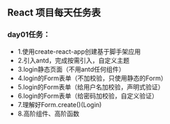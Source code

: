 ## React 项目每天任务表

### day01任务：
* 1.使用create-react-app创建基于脚手架应用
* 2.引入antd，完成按需引入，自定义主题
* 3.login静态页面（不用antd任何组件）
* 4.login的Form表单（不加校验，只使用静态的Form）
* 5.login的Form表单（给用户名加校验，声明式验证）
* 6.login的Form表单（给密码加校验，自定义验证）
* 7.理解好Form.create()(Login)
* 8.高阶组件、高阶函数